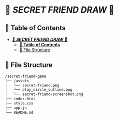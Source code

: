 # 🎁 **_SECRET FRIEND DRAW_** 🎁

## 📑 **Table of Contents**

- [🎁 **_SECRET FRIEND DRAW_** 🎁](#-secret-friend-draw-)
  - [📑 **Table of Contents**](#-table-of-contents)
  - [📂 File Structure](#-file-structure)

## 📂 File Structure
```bash
/secret-friend-game
│── /assets
│   └── secret-friend.png
│   └── play_circle_outline.png
│   └── secret-friend-screenshot.png
│── index.html
│── style.css
│── app.js
└── README.md
